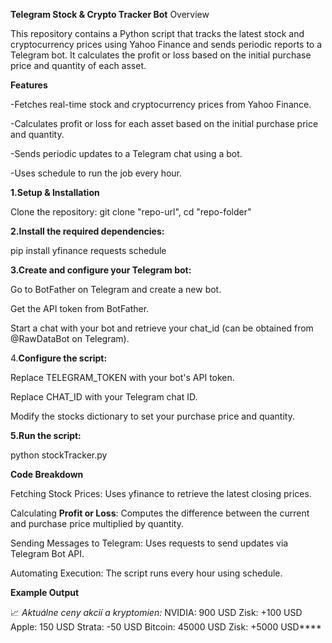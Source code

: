 **Telegram Stock & Crypto Tracker Bot**
Overview

This repository contains a Python script that tracks the latest stock and cryptocurrency prices using Yahoo Finance and sends periodic reports to a Telegram bot. It calculates the profit or loss based on the initial purchase price and quantity of each asset.

**Features**

-Fetches real-time stock and cryptocurrency prices from Yahoo Finance.

-Calculates profit or loss for each asset based on the initial purchase price and quantity.

-Sends periodic updates to a Telegram chat using a bot.

-Uses schedule to run the job every hour.

**1.**Setup & Installation****

Clone the repository:
git clone "repo-url",
cd "repo-folder"

**2.**Install the required dependencies:****

pip install yfinance requests schedule

****3.**Create and configure your Telegram bot:******

Go to BotFather on Telegram and create a new bot.

Get the API token from BotFather.

Start a chat with your bot and retrieve your chat_id (can be obtained from @RawDataBot on Telegram).

4.**Configure the script:**

Replace TELEGRAM_TOKEN with your bot's API token.

Replace CHAT_ID with your Telegram chat ID.

Modify the stocks dictionary to set your purchase price and quantity.

**5.Run the script:**

python stockTracker.py

**Code Breakdown**

Fetching Stock Prices: Uses yfinance to retrieve the latest closing prices.

Calculating ****Profit or Loss****: Computes the difference between the current and purchase price multiplied by quantity.

Sending Messages to Telegram: Uses requests to send updates via Telegram Bot API.

Automating Execution: The script runs every hour using schedule.

**Example Output**

📈 *Aktuálne ceny akcií a kryptomien:*
NVIDIA: 900 USD
Zisk: +100 USD
Apple: 150 USD
Strata: -50 USD
Bitcoin: 45000 USD
Zisk: +5000 USD****


